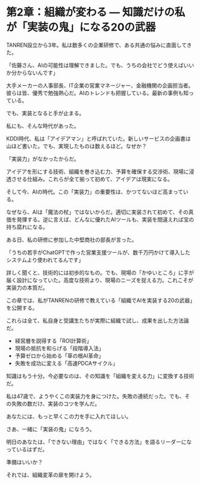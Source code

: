 # 第2章：組織が変わる ― 知識だけの私が「実装の鬼」になる20の武器

TANREN設立から3年。私は数多くの企業研修で、ある共通の悩みに直面してきた。

「佐藤さん、AIの可能性は理解できました。でも、うちの会社でどう使えばいいか分からないんです」

大手メーカーの人事部長、IT企業の営業マネージャー、金融機関の企画担当者。彼らは皆、優秀で勉強熱心だ。AIのトレンドも把握している。最新の事例も知っている。

でも、実装となると手が止まる。

私にも、そんな時代があった。

KDDI時代、私は「アイデアマン」と呼ばれていた。新しいサービスの企画書は山ほど書いた。でも、実現したものは数えるほど。なぜか？

「実装力」がなかったからだ。

アイデアを形にする技術、組織を巻き込む力、予算を確保する交渉術、現場に浸透させる仕組み。これらが全て揃って初めて、アイデアは現実になる。

そして今、AIの時代。この「実装力」の重要性は、かつてないほど高まっている。

なぜなら、AIは「魔法の杖」ではないからだ。適切に実装されて初めて、その真価を発揮する。逆に言えば、どんなに優れたAIツールも、実装を間違えれば宝の持ち腐れになる。

ある日、私の研修に参加した中堅商社の部長が言った。

「うちの若手がChatGPTで作った営業支援ツールが、数千万円かけて導入したシステムより使われてるんです」

詳しく聞くと、技術的には初歩的なもの。でも、現場の「かゆいところ」に手が届く設計になっていた。高度な技術より、現場のニーズを捉える力。これこそが実装力の本質だ。

この章では、私がTANRENの研修で教えている「組織でAIを実装する20の武器」を公開する。

これらは全て、私自身と受講生たちが実際に組織で試し、成果を出した方法論だ。

- 経営層を説得する「ROI計算術」
- 現場の抵抗を和らげる「段階導入法」
- 予算ゼロから始める「草の根AI革命」
- 失敗を成功に変える「高速PDCAサイクル」

知識はもう十分。今必要なのは、その知識を「組織を変える力」に変換する技術だ。

私は47歳で、ようやくこの実装力を身につけた。失敗の連続だった。でも、その失敗の数だけ、実装のコツを学んだ。

あなたには、もっと早くこの力を手に入れてほしい。

さあ、一緒に「実装の鬼」になろう。

明日のあなたは、「できない理由」ではなく「できる方法」を語るリーダーになっているはずだ。

準備はいいか？

それでは、組織変革の扉を開けよう。